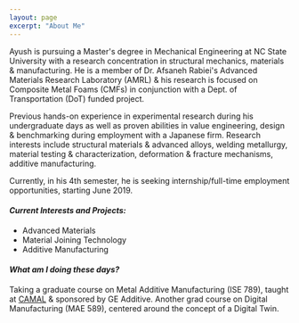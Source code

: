 ```yaml
---
layout: page
excerpt: "About Me"
---
```


Ayush is pursuing a Master's degree in Mechanical Engineering at NC State University with a research concentration in structural mechanics, materials & manufacturing. He is a member of Dr. Afsaneh Rabiei's  Advanced Materials Research Laboratory (AMRL) & his research is focused on Composite Metal Foams (CMFs) in conjunction with a Dept. of Transportation (DoT) funded project. 

Previous hands-on experience in experimental research during his undergraduate days as well as proven abilities in value engineering, design & benchmarking during employment with a Japanese firm. Research interests include structural materials & advanced alloys, welding metallurgy, material testing & characterization, deformation & fracture mechanisms, additive manufacturing. 

Currently, in his 4th semester, he is seeking internship/full-time employment opportunities, starting June 2019.

#### *Current Interests and Projects:*

- Advanced Materials
- Material Joining Technology
- Additive Manufacturing


#### *What am I doing these days?*

Taking a graduate course on Metal Additive Manufacturing (ISE 789), taught at <a href="https://www.camal.ncsu.edu/">CAMAL</a> & sponsored by GE Additive. 
Another grad course on Digital Manufacturing (MAE 589), centered around the concept of a Digital Twin. 

